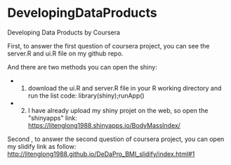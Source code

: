 DevelopingDataProducts
======================

Developing Data Products by Coursera

First, to answer the first question of coursera project, you can see the server.R and ui.R file on my github repo.

And there are two methods you can open the shiny:

- 1. download the ui.R and server.R file in your R working directory and run the list code:
library(shiny);runApp()

- 2. I have already upload my shiny projet on the web, so open the "shinyapps" link: https://litenglong1988.shinyapps.io/BodyMassIndex/ 

Second , to answer the second question of coursera project, you can open my slidify link as follow:
http://litenglong1988.github.io/DeDaPro_BMI_slidify/index.html#1
